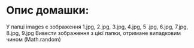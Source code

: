 # Oпис домашки: 
У папці images є зображення 1.jpg, 2.jpg, 3.jpg, 4.jpg, 5 .jpg, 6.jpg, 7.jpg, 8.jpg, 9.jpg Вивести зображення з цієї папки, отримане випадковим чином (Math.random)